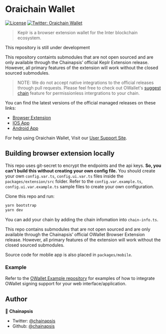 # Oraichain Wallet
[![License](https://img.shields.io/badge/License-Apache%202.0-blue.svg)](https://opensource.org/licenses/Apache-2.0)
[![Twitter: Oraichain Wallet](https://img.shields.io/twitter/follow/owalletwallet.svg?style=social)](https://twitter.com/owalletwallet)

> Keplr is a browser extension wallet for the Inter blockchain ecosystem.
>
This repository is still under development  

This repository containts submodules that are not open sourced and are only available through the Chainapsis’ official Keplr Extension release. However, all primary features of the extension will work without the closed sourced submodules.  

> NOTE: We do not accept native integrations to the official releases through pull requests. Please feel free to check out OWallet's [suggest chain](https://docs.owallet.app/api/suggest-chain.html) feature for permissionless intergrations to your chain.

You can find the latest versions of the official managed releases on these links:
- [Browser Extension](https://chrome.google.com/webstore/detail/owallet/dmkamcknogkgcdfhhbddcghachkejeap)
- [IOS App](https://apps.apple.com/us/app/owallet-wallet/id1567851089)
- [Android App](https://play.google.com/store/apps/details?id=com.chainapsis.owallet)

For help using Oraichain Wallet, Visit our [User Support Site](https://owallet.crunch.help).

## Building browser extension locally
This repo uses git-secret to encrypt the endpoints and the api keys. **So, you can't build this without creating your own config file.** You should create your own `config.var.ts`, `config.ui.var.ts` files inside the `packages/extension/src` folder. Refer to the `config.var.example.ts`, ``config.ui.var.example.ts`` sample files to create your own configuration.

Clone this repo and run:
```sh
yarn bootstrap
yarn dev
```

You can add your chain by adding the chain infomation into `chain-info.ts`. 

This repo contains submodules that are not open sourced and are only available through the Chainapsis’ official OWallet Browser Extension release. However, all primary features of the extension will work without the closed sourced submodules.

Source code for moblie app is also placed in `packages/mobile`.

### Example
Refer to the [OWallet Example repository](https://github.com/chainapsis/owallet-example) for examples of how to integrate OWallet signing support for your web interface/application.

## Author

👤 **Chainapsis**

* Twitter: [@chainapsis](https://twitter.com/chainapsis)
* Github: [@chainapsis](https://github.com/chainapsis)
